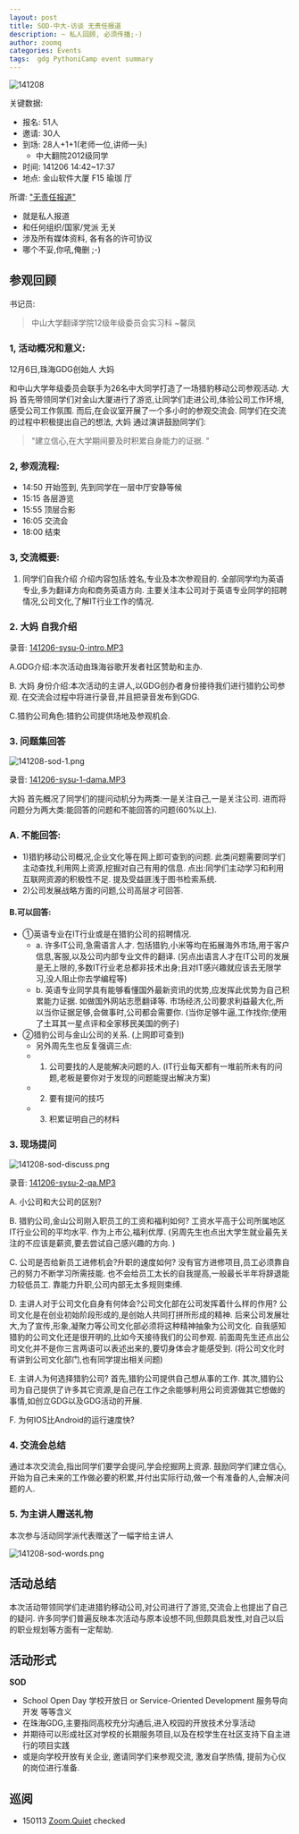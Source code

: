 ```yaml
---
layout: post
title: SOD-中大-访谈 无责任报道
description: ~ 私人回顾, 必须传播;-)
author: zoomq
categories: Events
tags:  gdg PythoniCamp event summary
---
```


![141208](http://zoomq.qiniudn.com/ZHGDG/2014/141206-sod-sysu/141208-sod-all-2.png?imageView2/2/w/512)

关键数据:

- 报名: 51人
- 邀请: 30人
- 到场: 28人+1+1(老师一位,讲师一头)
    + 中大翻院2012级同学
- 时间: 141206 14:42~17:37
- 地点: 金山软件大厦 F15 瑜珈 厅

<!--more-->
所谓: ["无责任报道"](http://wiki.woodpecker.org.cn/moin/ZoomQuiet/NullDutyPublish) 
- 就是私人报道
- 和任何组织/国家/党派 无关
- 涉及所有媒体资料, 各有各的许可协议
- 哪个不妥,你吼,俺删 ;-)


## 参观回顾

书记员: 
> 中山大学翻译学院12级年级委员会实习科 ~馨凤

### 1, 活动概况和意义:
12月6日,珠海GDG创始人 大妈 

和中山大学年级委员会联手为26名中大同学打造了一场猎豹移动公司参观活动.  大妈 首先带领同学们对金山大厦进行了游览,让同学们走进公司,体验公司工作环境,感受公司工作氛围. 而后,在会议室开展了一个多小时的参观交流会. 同学们在交流的过程中积极提出自己的想法, 
大妈 通过演讲鼓励同学们:
>"建立信心,在大学期间要及时积累自身能力的证据. "

### 2, 参观流程:

- 14:50 开始签到, 先到同学在一层中厅安静等候
- 15:15 各层游览
- 15:55 顶层合影
- 16:05 交流会
- 18:00 结束

### 3, 交流概要:
1. 同学们自我介绍
介绍内容包括:姓名,专业及本次参观目的. 
全部同学均为英语专业,多为翻译方向和商务英语方向. 
主要关注本公司对于英语专业同学的招聘情况,公司文化,了解IT行业工作的情况. 

### 2.  大妈 自我介绍

录音: [141206-sysu-0-intro.MP3](http://zoomq.qiniudn.com/ZHGDG/2014/141206-sod-sysu/141206-sysu-0-intro.MP3)

A.GDG介绍:本次活动由珠海谷歌开发者社区赞助和主办. 

B. 大妈 身份介绍:本次活动的主讲人,以GDG创办者身份接待我们进行猎豹公司参观. 在交流会过程中将进行录音,并且把录音发布到GDG. 

C.猎豹公司角色:猎豹公司提供场地及参观机会. 

### 3. 问题集回答
![141208-sod-1.png](http://zoomq.qiniudn.com/ZHGDG/2014/141206-sod-sysu/141208-sod-1.png)

录音: [141206-sysu-1-dama.MP3](http://zoomq.qiniudn.com/ZHGDG/2014/141206-sod-sysu/141206-sysu-1-dama.MP3)

大妈 首先概况了同学们的提问动机分为两类:一是关注自己,一是关注公司. 进而将问题分为两大类:能回答的问题和不能回答的问题(60%以上). 

### A. 不能回答: 
- 1)猎豹移动公司概况,企业文化等在网上即可查到的问题. 
此类问题需要同学们主动查找,利用网上资源,挖掘对自己有用的信息. 点出:同学们主动学习和利用互联网资源的积极性不足. 提及受益匪浅于图书检索系统. 
- 2)公司发展战略方面的问题,公司高层才可回答. 

#### B.可以回答:

- ①英语专业在IT行业或是在猎豹公司的招聘情况. 
    + a. 许多IT公司,急需语言人才. 包括猎豹,小米等均在拓展海外市场,用于客户信息,客服,以及公司内部专业文件的翻译. (另点出语言人才在IT公司的发展是无上限的,多数IT行业老总都非技术出身;且对IT感兴趣就应该去无限学习,没人阻止你去学编程等)
    + b. 英语专业同学具有能够看懂国外最新资讯的优势,应发挥此优势为自己积累能力证据. 如做国外网站志愿翻译等. 市场经济,公司要求利益最大化,所以当你证据足够,会做事时,公司都会需要你. (当你足够牛逼,工作找你;使用了土耳其一星点评和全家移民美国的例子)
- ②猎豹公司与金山公司的关系. (上网即可查到)
    + 另外周先生也反复强调三点:
    + 1. 公司要找的人是能解决问题的人. (IT行业每天都有一堆前所未有的问题,老板是要你对于发现的问题能提出解决方案)
    + 2. 要有提问的技巧
    + 3. 积累证明自己的材料

### 3. 现场提问
![141208-sod-discuss.png](http://zoomq.qiniudn.com/ZHGDG/2014/141206-sod-sysu/141208-sod-discuss.png)

录音: [141206-sysu-2-qa.MP3](http://zoomq.qiniudn.com/ZHGDG/2014/141206-sod-sysu/141206-sysu-2-qa.MP3)

A. 小公司和大公司的区别?

B. 猎豹公司,金山公司刚入职员工的工资和福利如何?
工资水平高于公司所属地区IT行业公司的平均水平. 作为上市公,福利优厚. (另周先生也点出大学生就业最先关注的不应该是薪资,要去尝试自己感兴趣的方向. )

C. 公司是否给新员工进修机会?升职的速度如何?
没有官方进修项目,员工必须靠自己的努力不断学习所需技能. 也不会给员工太长的自我提高,一般最长半年将辞退能力较低员工. 靠能力升职,公司内部无太多规则束缚. 

D. 主讲人对于公司文化自身有何体会?公司文化部在公司发挥着什么样的作用?
公司文化是在创业初始阶段形成的,是创始人共同打拼所形成的精神. 后来公司发展壮大,为了宣传,形象,凝聚力等公司文化部必须将这种精神抽象为公司文化. 自我感知猎豹的公司文化还是很开明的,比如今天接待我们的公司参观. 前面周先生还点出公司文化并不是你三言两语可以表述出来的,要切身体会才能感受到. (将公司文化时有讲到公司文化部门,也有同学提出相关问题)

E. 主讲人为何选择猎豹公司?
首先,猎豹公司提供自己想从事的工作. 其次,猎豹公司为自己提供了许多其它资源,是自己在工作之余能够利用公司资源做其它想做的事情,如创立GDG以及GDG活动的开展. 

F. 为何IOS比Android的运行速度快?

### 4. 交流会总结

通过本次交流会,指出同学们要学会提问,学会挖掘网上资源. 鼓励同学们建立信心,开始为自己未来的工作做必要的积累,并付出实际行动,做一个有准备的人,会解决问题的人. 

### 5. 为主讲人赠送礼物
本次参与活动同学派代表赠送了一幅字给主讲人

![141208-sod-words.png](http://zoomq.qiniudn.com/ZHGDG/2014/141206-sod-sysu/141208-sod-words.png)

## 活动总结

本次活动带领同学们走进猎豹移动公司,对公司进行了游览,交流会上也提出了自己的疑问. 许多同学们普遍反映本次活动与原本设想不同,但颇具启发性,对自己以后的职业规划等方面有一定帮助. 


## 活动形式

**SOD**

- School Open Day 学校开放日 or Service-Oriented Development 服务导向开发 等等含义
- 在珠海GDG,主要指同高校充分沟通后,进入校园的开放技术分享活动
- 并期待可以形成社区对学校的长期服务项目,以及在校学生在社区支持下自主进行的项目实践
- 或是向学校开放有关企业, 邀请同学们来参观交流, 激发自学热情, 提前为心仪的岗位进行准备.











## 巡阅
- 150113 [Zoom.Quiet](http://zoomquiet.io/) checked






